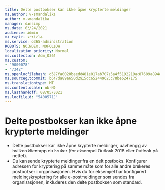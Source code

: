 ```yaml
---
title: Delte postbokser kan ikke åpne krypterte meldinger
ms.author: v-smandalika
author: v-smandalika
manager: dansimp
ms.date: 02/24/2021
audience: Admin
ms.topic: article
ms.service: o365-administration
ROBOTS: NOINDEX, NOFOLLOW
localization_priority: Normal
ms.collection: Adm_O365
ms.custom:
- "9000078"
- "7342"
ms.openlocfilehash: d597fa0020beedd481e017ab707a5a4f5192219ac87609a894d8ba7345ce3110
ms.sourcegitcommit: b5f7da89a650d2915dc652449623c78be6247175
ms.translationtype: MT
ms.contentlocale: nb-NO
ms.lasthandoff: 08/05/2021
ms.locfileid: "54005711"
---
```

# <a name="shared-mailboxes-cant-open-encrypted-messages"></a>Delte postbokser kan ikke åpne krypterte meldinger

- Delte postbokser kan ikke åpne krypterte meldinger, uavhengig av hvilken klientapp du bruker (for eksempel Outlook 2016 eller Outlook på nettet).
- Du kan sende krypterte meldinger fra en delt postboks. Konfigurer adressen for kryptering på samme måte som for alle andre brukeres postbokser i organisasjonen. Hvis du for eksempel har konfigurert meldingskryptering for alle e-postmeldinger som sendes fra organisasjonen, inkluderes den delte postboksen som standard.
